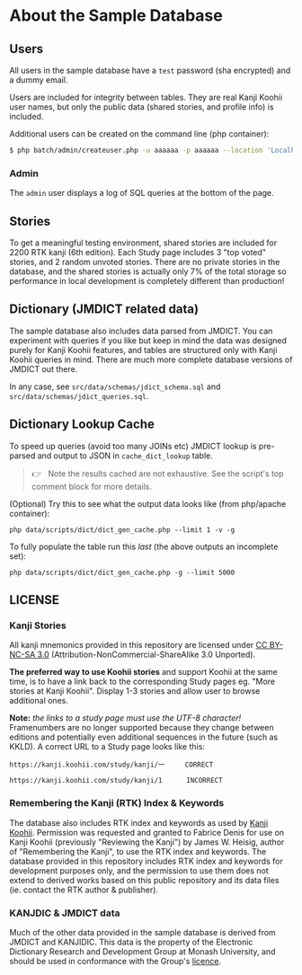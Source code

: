 # About the Sample Database

## Users

All users in the sample database have a `test` password (sha encrypted) and a dummy email.

Users are included for integrity between tables. They are real Kanji Koohii user names, but only the public data (shared stories, and profile info) is included.

Additional users can be created on the command line (php container):

```bash
$ php batch/admin/createuser.php -u aaaaaa -p aaaaaa --location 'Localhost'
```

### Admin

The `admin` user displays a log of SQL queries at the bottom of the page.

## Stories

To get a meaningful testing environment, shared stories are included for 2200 RTK kanji (6th edition). Each Study page includes 3 "top voted" stories, and 2 random unvoted stories. There are no private stories in the database, and the shared stories is actually only 7% of the total storage so performance in local development is completely different than production!

## Dictionary (JMDICT related data)

The sample database also includes data parsed from JMDICT. You can experiment with queries if you like but keep in mind the data was designed purely for Kanji Koohii features, and tables are structured only with Kanji Koohii queries in mind. There are much more complete database versions of JMDICT out there.

In any case, see
`src/data/schemas/jdict_schema.sql` and
`src/data/schemas/jdict_queries.sql`.

## Dictionary Lookup Cache

To speed up queries (avoid too many JOINs etc) JMDICT lookup is pre-parsed and output to JSON in `cache_dict_lookup` table.

> :point_right: &nbsp; Note the results cached are not exhaustive. See the script's top comment block for more details.

(Optional) Try this to see what the output data looks like (from php/apache container):

    php data/scripts/dict/dict_gen_cache.php --limit 1 -v -g

To fully populate the table run this _last_ (the above outputs an incomplete set):

    php data/scripts/dict/dict_gen_cache.php -g --limit 5000

## LICENSE

### Kanji Stories

All kanji mnemonics provided in this repository are licensed under [CC BY-NC-SA 3.0](https://creativecommons.org/licenses/by-nc-sa/3.0/) (Attribution-NonCommercial-ShareAlike 3.0 Unported).

**The preferred way to use Koohii stories** and support Koohii at the same time, is to have a link back to the corresponding Study pages eg. "More stories at Kanji Koohii". Display 1-3 stories and allow user to browse additional ones.

**Note:** _the links to a study page must use the UTF-8 character!_ Framenumbers are no longer supported because they change between editions and potentially even additional sequences in the future (such as KKLD). A correct URL to a Study page looks like this:

    https://kanji.koohii.com/study/kanji/一     CORRECT

    https://kanji.koohii.com/study/kanji/1      INCORRECT

### Remembering the Kanji (RTK) Index & Keywords

The database also includes RTK index and keywords as used by [Kanji Koohii](https://kanji.koohii.com). Permission was requested and granted to Fabrice Denis for use on Kanji Koohii (previously "Reviewing the Kanji") by James W. Heisig, author of "Remembering the Kanji", to use the RTK index and keywords. The database provided in this repository includes RTK index and keywords for development purposes only, and the permission to use them does not extend to derived works based on this public repository and its data files (ie. contact the RTK author & publisher).

### KANJDIC & JMDICT data

Much of the other data provided in the sample database is derived from JMDICT and KANJIDIC. This data is the property of the Electronic Dictionary Research and Development Group at Monash University, and should be used in conformance with the Group's [licence](http://www.edrdg.org/edrdg/licence.html).
